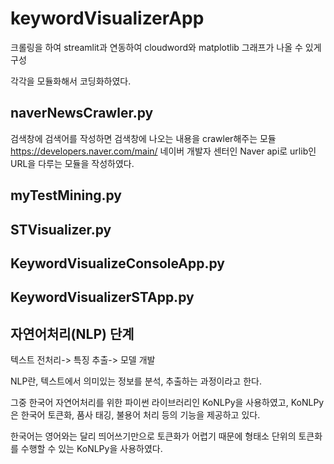 # keywordVisualizerApp
크롤링을 하여 streamlit과 연동하여 cloudword와 matplotlib 그래프가 나올 수 있게 구성 

각각을 모듈화해서 코딩화하였다. 

## naverNewsCrawler.py
검색창에 검색어를 작성하면 검색창에 나오는 내용을 crawler해주는 모듈
https://developers.naver.com/main/ 네이버 개발자 센터인
Naver api로 urlib인 URL을 다루는 모듈을 작성하였다. 

## myTestMining.py



## STVisualizer.py

## KeywordVisualizeConsoleApp.py

## KeywordVisualizerSTApp.py




## 자연어처리(NLP) 단계
텍스트 전처리-> 특징 추출-> 모델 개발

NLP란, 텍스트에서 의미있는 정보를 분석, 추출하는 과정이라고 한다. 

그중 한국어 자연어처리를 위한 파이썬 라이브러리인 KoNLPy을 사용하였고, 
KoNLPy은 한국어 토큰화, 품사 태깅, 불용어 처리 등의 기능을 제공하고 있다. 

한국어는 영어와는 달리 띄어쓰기만으로 토큰화가 어렵기 때문에 
형태소 단위의 토큰화를 수행할 수 있는
KoNLPy을 사용하였다. 


